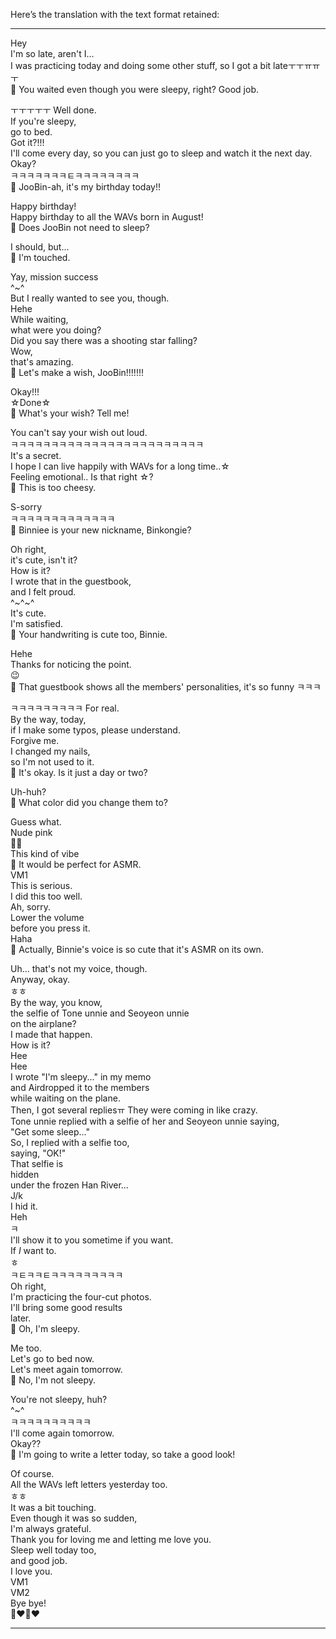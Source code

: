Here’s the translation with the text format retained:

---

Hey  
I'm so late, aren't I...  
I was practicing today and doing some other stuff, so I got a bit lateㅜㅜㅠㅠㅜ  
🫧 You waited even though you were sleepy, right? Good job.

ㅜㅜㅜㅜㅜ Well done.  
If you're sleepy,  
go to bed.  
Got it?!!!  
I'll come every day, so you can just go to sleep and watch it the next day.  
Okay?  
ㅋㅋㅋㅋㅋㅋㅋㅌㅋㅋㅋㅋㅋㅋㅋㅋ  
🫧 JooBin-ah, it's my birthday today!!

Happy birthday!  
Happy birthday to all the WAVs born in August!  
🫧 Does JooBin not need to sleep?

I should, but...  
🫧 I'm touched.

Yay, mission success  
^~^  
But I really wanted to see you, though.  
Hehe  
While waiting,  
what were you doing?  
Did you say there was a shooting star falling?  
Wow,  
that's amazing.  
🫧 Let's make a wish, JooBin!!!!!!!

Okay!!!  
☆Done☆  
🫧 What's your wish? Tell me!

You can't say your wish out loud.  
ㅋㅋㅋㅋㅋㅋㅋㅋㅋㅋㅋㅋㅋㅋㅋㅋㅋㅋㅋㅋㅋㅋㅋㅋ  
It's a secret.  
I hope I can live happily with WAVs for a long time..☆  
Feeling emotional.. Is that right ☆?  
🫧 This is too cheesy.

S-sorry  
ㅋㅋㅋㅋㅋㅋㅋㅋㅋㅋㅋㅋㅋ  
🫧 Binniee is your new nickname, Binkongie?

Oh right,  
it's cute, isn't it?  
How is it?  
I wrote that in the guestbook,  
and I felt proud.  
^~^~^  
It's cute.  
I'm satisfied.  
🫧 Your handwriting is cute too, Binnie.

Hehe  
Thanks for noticing the point.  
😉  
🫧 That guestbook shows all the members' personalities, it's so funny ㅋㅋㅋ

ㅋㅋㅋㅋㅋㅋㅋㅋㅋ For real.  
By the way, today,  
if I make some typos, please understand.  
Forgive me.  
I changed my nails,  
so I'm not used to it.  
🫧 It's okay. Is it just a day or two?

Uh-huh?  
🫧 What color did you change them to?

Guess what.  
Nude pink  
🤍🎀  
This kind of vibe  
🫧 It would be perfect for ASMR.  
VM1  
This is serious.  
I did this too well.  
Ah, sorry.  
Lower the volume  
before you press it.  
Haha  
🫧 Actually, Binnie's voice is so cute that it's ASMR on its own.

Uh... that's not my voice, though.  
Anyway, okay.  
ㅎㅎ  
By the way, you know,  
the selfie of Tone unnie and Seoyeon unnie  
on the airplane?  
I made that happen.  
How is it?  
Hee  
Hee  
I wrote "I'm sleepy..." in my memo  
and Airdropped it to the members  
while waiting on the plane.  
Then, I got several repliesㅠ They were coming in like crazy.  
Tone unnie replied with a selfie of her and Seoyeon unnie saying,  
"Get some sleep..."  
So, I replied with a selfie too,  
saying, "OK!"  
That selfie is  
hidden  
under the frozen Han River...  
J/k  
I hid it.  
Heh  
ㅋ  
I'll show it to you sometime if you want.  
If *I* want to.  
ㅎ  
ㅋㅌㅋㅋㅌㅋㅋㅋㅋㅋㅋㅋㅋㅋ  
Oh right,  
I'm practicing the four-cut photos.  
I'll bring some good results  
later.  
🫧 Oh, I'm sleepy.

Me too.  
Let's go to bed now.  
Let's meet again tomorrow.  
🫧 No, I'm not sleepy.

You're not sleepy, huh?  
^~^  
ㅋㅋㅋㅋㅋㅋㅋㅋㅋㅋ  
I'll come again tomorrow.  
Okay??  
🫧 I'm going to write a letter today, so take a good look!

Of course.  
All the WAVs left letters yesterday too.  
ㅎㅎ  
It was a bit touching.  
Even though it was so sudden,  
I'm always grateful.  
Thank you for loving me and letting me love you.  
Sleep well today too,  
and good job.  
I love you.  
VM1  
VM2  
Bye bye!  
🤍❤️🤍❤️

---